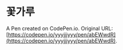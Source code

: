 # 꽃가루

A Pen created on CodePen.io. Original URL: [https://codepen.io/yyyjjjyyy/pen/abEWwdR](https://codepen.io/yyyjjjyyy/pen/abEWwdR).

